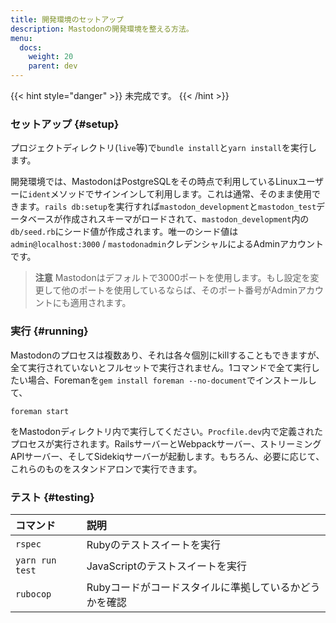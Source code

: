 ```yaml
---
title: 開発環境のセットアップ
description: Mastodonの開発環境を整える方法。
menu:
  docs:
    weight: 20
    parent: dev
---
```


{{< hint style="danger" >}}
未完成です。
{{< /hint >}}

### セットアップ {#setup}

プロジェクトディレクトリ(`live`等)で`bundle install`と`yarn install`を実行します。

開発環境では、MastodonはPostgreSQLをその時点で利用しているLinuxユーザーに`ident`メソッドでサインインして利用します。これは通常、そのまま使用できます。`rails db:setup`を実行すれば`mastodon_development`と`mastodon_test`データベースが作成されスキーマがロードされて、`mastodon_development`内の`db/seed.rb`にシード値が作成されます。唯一のシード値は`admin@localhost:3000` / `mastodonadmin`クレデンシャルによるAdminアカウントです。

> **注意** Mastodonはデフォルトで3000ポートを使用します。もし設定を変更して他のポートを使用しているならば、そのポート番号がAdminアカウントにも適用されます。

### 実行 {#running}

Mastodonのプロセスは複数あり、それは各々個別にkillすることもできますが、全て実行されていないとフルセットで実行されません。1コマンドで全て実行したい場合、Foremanを`gem install foreman --no-document`でインストールして、

```text
foreman start
```

をMastodonディレクトリ内で実行してください。`Procfile.dev`内で定義されたプロセスが実行されます。RailsサーバーとWebpackサーバー、ストリーミングAPIサーバー、そしてSidekiqサーバーが起動します。もちろん、必要に応じて、これらのものをスタンドアロンで実行できます。

### テスト {#testing}

| コマンド | 説明 |
| :--- | :--- |
| `rspec` | Rubyのテストスイートを実行 |
| `yarn run test` | JavaScriptのテストスイートを実行 |
| `rubocop` | Rubyコードがコードスタイルに準拠しているかどうかを確認 |

